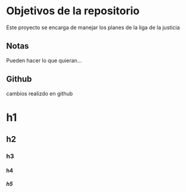 # Objetivos de la repositorio

Este proyecto se encarga de manejar los planes de la liga de la justicia


## Notas
Pueden hacer lo que quieran...

## Github
cambios realizdo en github

# h1
## h2
### h3
#### h4
##### h5
